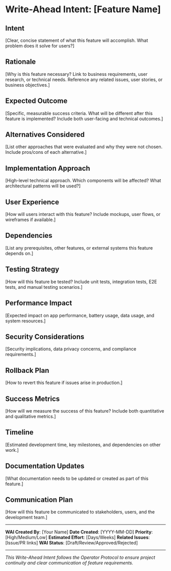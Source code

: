 # Write-Ahead Intent: [Feature Name]

## Intent
[Clear, concise statement of what this feature will accomplish. What problem does it solve for users?]

## Rationale
[Why is this feature necessary? Link to business requirements, user research, or technical needs. Reference any related issues, user stories, or business objectives.]

## Expected Outcome
[Specific, measurable success criteria. What will be different after this feature is implemented? Include both user-facing and technical outcomes.]

## Alternatives Considered
[List other approaches that were evaluated and why they were not chosen. Include pros/cons of each alternative.]

## Implementation Approach
[High-level technical approach. Which components will be affected? What architectural patterns will be used?]

## User Experience
[How will users interact with this feature? Include mockups, user flows, or wireframes if available.]

## Dependencies
[List any prerequisites, other features, or external systems this feature depends on.]

## Testing Strategy
[How will this feature be tested? Include unit tests, integration tests, E2E tests, and manual testing scenarios.]

## Performance Impact
[Expected impact on app performance, battery usage, data usage, and system resources.]

## Security Considerations
[Security implications, data privacy concerns, and compliance requirements.]

## Rollback Plan
[How to revert this feature if issues arise in production.]

## Success Metrics
[How will we measure the success of this feature? Include both quantitative and qualitative metrics.]

## Timeline
[Estimated development time, key milestones, and dependencies on other work.]

## Documentation Updates
[What documentation needs to be updated or created as part of this feature.]

## Communication Plan
[How will this feature be communicated to stakeholders, users, and the development team.]

---

**WAI Created By**: [Your Name]
**Date Created**: [YYYY-MM-DD]
**Priority**: [High/Medium/Low]
**Estimated Effort**: [Days/Weeks]
**Related Issues**: [Issue/PR links]
**WAI Status**: [Draft/Review/Approved/Rejected]

---

*This Write-Ahead Intent follows the Operator Protocol to ensure project continuity and clear communication of feature requirements.*
